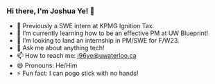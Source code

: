 ### Hi there, I'm Joshua Ye! 👋

- 🔭 Previously a SWE intern at KPMG Ignition Tax.
- 🌱 I’m currently learning how to be an effective PM at UW Blueprint!
- 🤔 I’m looking to land an internship in PM/SWE for F/W23.
- 💬 Ask me about anything tech!
- 📫 How to reach me: j96ye@uwaterloo.ca
- 😄 Pronouns: He/Him
- ⚡ Fun fact: I can pogo stick with no hands!
